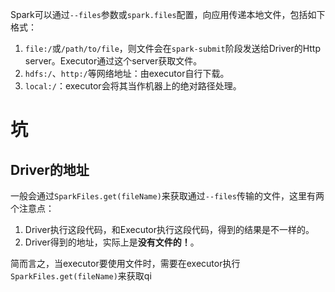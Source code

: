Spark可以通过`--files`参数或`spark.files`配置，向应用传递本地文件，包括如下格式：
1. `file:/`或`/path/to/file`，则文件会在`spark-submit`阶段发送给Driver的Http server。Executor通过这个server获取文件。
2. `hdfs:/`、`http:/`等网络地址：由executor自行下载。
3. `local:/`：executor会将其当作机器上的绝对路径处理。

# 坑
## Driver的地址
一般会通过`SparkFiles.get(fileName)`来获取通过`--files`传输的文件，这里有两个注意点：
1. Driver执行这段代码，和Executor执行这段代码，得到的结果是不一样的。
2. Driver得到的地址，实际上是**没有文件的！**。

简而言之，当executor要使用文件时，需要在executor执行`SparkFiles.get(fileName)`来获取qi